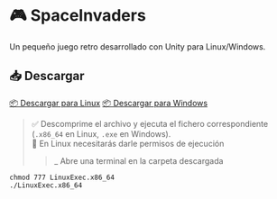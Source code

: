 # 🎮 SpaceInvaders

Un pequeño juego retro desarrollado con Unity para Linux/Windows.  

## 📥 Descargar 
[📦 Descargar para Linux](https://github.com/Negerty48/SpaceInvaders/releases/download/untagged-fc5455dfc97dbbee8332/SpaceInvders.zip)
[📦 Descargar para Windows](https://github.com/Negerty48/SpaceInvaders/releases/download/untagged-cf77b9e1830172a460f6/exec.zip)

> ✅ Descomprime el archivo y ejecuta el fichero correspondiente (`.x86_64` en Linux, `.exe` en Windows).  
> 🔐 En Linux necesitarás darle permisos de ejecución  
> >_ Abre una terminal en la carpeta descargada  
``` 
chmod 777 LinuxExec.x86_64
./LinuxExec.x86_64
